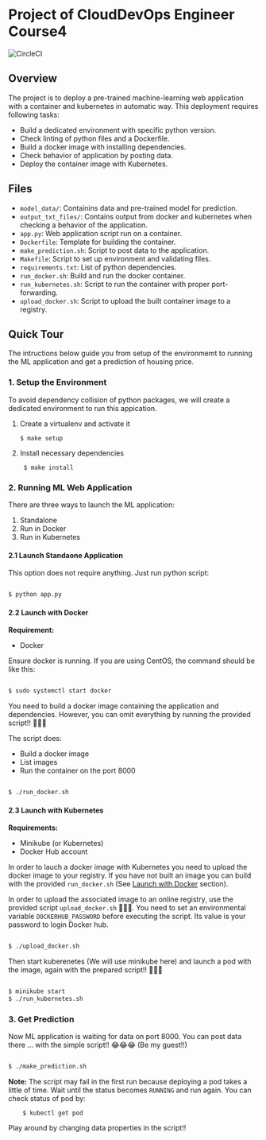 # Project of CloudDevOps Engineer Course4

![CircleCI](https://img.shields.io/circleci/build/github/mshimizu-kx/project-ml-microservice-kubernetes?label=circleci)


## Overview

The project is to deploy a pre-trained machine-learning web application with a container and kubernetes in automatic way. This deployment requires following tasks:

- Build a dedicated environment with specific python version.
- Check linting of python files and a Dockerfile.
- Build a docker image with installing dependencies.
- Check behavior of application by posting data.
- Deploy the container image with Kubernetes.
  
## Files

- `model_data/`: Containins data and pre-trained model for prediction.
- `output_txt_files/`: Contains output from docker and kubernetes when checking a behavior of the application.
- `app.py`: Web application script run on a container.
- `Dockerfile`: Template for building the container.
- `make_prediction.sh`: Script to post data to the application.
- `Makefile`: Script to set up environment and validating files.
- `requirements.txt`: List of python dependencies.
- `run_docker.sh`: Build and run the docker container.
- `run_kubernetes.sh`: Script to run the container with proper port-forwarding.
- `upload_docker.sh`: Script to upload the built container image to a registry.

## Quick Tour

The intructions below guide you from setup of the environmemt to running the ML application and get a prediction of housing price.

### 1. Setup the Environment

To avoid dependency collision of python packages, we will create a dedicated environment to run this appication.

1.  Create a virtualenv and activate it

        $ make setup

2. Install necessary dependencies

        $ make install

### 2. Running ML Web Application

There are three ways to launch the ML application:

1. Standalone
2. Run in Docker
3. Run in Kubernetes

#### 2.1 Launch Standaone Application

This option does not require anything. Just run python script:

```bash

$ python app.py

```

#### 2.2 Launch with Docker

**Requirement:**

- Docker

Ensure docker is running. If you are using CentOS, the command should be like this:

```bash

$ sudo systemctl start docker

```

You need to build a docker image containing the application and dependencies. However, you can omit everything by running the provided script!! 🍕🍕🍕

The script does:

- Build a docker image
- List images
- Run the container on the port 8000

```bash

$ ./run_docker.sh

```

#### 2.3 Launch with Kubernetes

**Requirements:**

- Minikube (or Kubernetes)
- Docker Hub account

In order to lauch a docker image with Kubernetes you need to upload the docker image to your registry. If you have not built an image you can build with the provided `run_docker.sh` (See [Launch with Docker](#22-launch-with-docker) section).

In order to upload the associated image to an online registry, use the provided script `upload_docker.sh` 🍟🍟🍟. You need to set an environmental variable `DOCKERHUB_PASSWORD` before executing the script. Its value is your password to login Docker hub.

```bash

$ ./upload_docker.sh

```

Then start kuberenetes (We will use minikube here) and launch a pod with the image, again with the prepared script!! 🍔🍔🍔

```bash

$ minikube start
$ ./run_kubernetes.sh

```

### 3. Get Prediction

Now ML application is waiting for data on port 8000. You can post data there ... with the simple script!! 😂😂😂 (Be my guest!!)

```bash

$ ./make_prediction.sh

```

**Note:** The script may fail in the first run because deploying a pod takes a little of time. Wait until the status becomes `RUNNING` and run again. You can check status of pod by:
        
        $ kubectl get pod
        

Play around by changing data properties in the script!!

